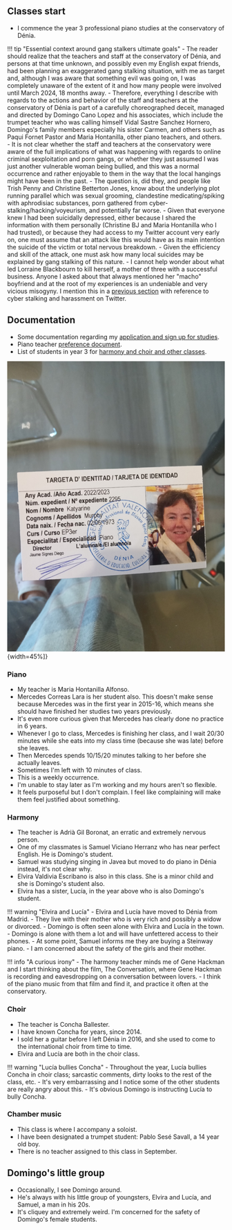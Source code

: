 ## Classes start

- I commence the year 3 professional piano studies at the conservatory of Dénia.

!!! tip "Essential context around gang stalkers ultimate goals"
    - The reader should realize that the teachers and staff at the conservatory of Dénia, and persons at that time unknown, and possibly even my English expat friends, had been planning an exaggerated gang stalking situation, with me as target and, although I was aware that something evil was going on, I was completely unaware of the extent of it and how many people were involved until March 2024, 18 months away.
    - Therefore, everything I describe with regards to the actions and behavior of the staff and teachers at the conservatory of Dénia is part of a carefully choreographed deceit, managed and directed by Domingo Cano Lopez and his associates, which include the trumpet teacher who was calling himself Vidal Sastre Sanchez Hornero, Domingo's family members especially his sister Carmen, and others such as Paqui Fornet Pastor and Maria Hontanilla, other piano teachers, and others.
    - It is not clear whether the staff and teachers at the conservatory were aware of the full implications of what was happening with regards to online criminal sexploitation and porn gangs, or whether they just assumed I was just another vulnerable woman being bullied, and this was a normal occurrence and rather enjoyable to them in the way that the local hangings might have been in the past.
    - The question is, did they, and people like Trish Penny and Christine Betterton Jones, know about the underlying plot running parallel which was sexual grooming, clandestine medicating/spiking with aphrodisiac substances, porn gathered from cyber-stalking/hacking/voyeurism, and potentially far worse.
    - Given that everyone knew I had been suicidally depressed, either because I shared the information with them personally (Christine BJ and Maria Hontanilla who I had trusted), or because they had access to my Twitter account very early on, one must assume that an attack like this would have as its main intention the suicide of the victim or total nervous breakdown.
    - Given the efficiency and skill of the attack, one must ask how many local suicides may be explained by gang stalking of this nature.
    - I cannot help wonder about what led Lorraine Blackbourn to kill herself, a mother of three with a successful business. Anyone I asked about that always mentioned her "macho" boyfriend and at the root of my experiences is an undeniable and very vicious misogyny. I mention this in a [previous section](../2021/july.md#lorraine-blackbourn) with reference to cyber stalking and harassment on Twitter.

## Documentation

- Some documentation regarding my [application and sign up for studies](../../content/documents/papeles-conservatorio/2022-3/application/signing-up.zip).
- Piano teacher [preference document](../../content/documents/papeles-conservatorio/2022-3/Formulari%20tria%20professorat%2022-23.pdf).
- List of students in year 3 for [harmony and choir and other classes](../../content/documents/papeles-conservatorio/2022-3/22-23%20HORARI%20a%2009.09.22%20PROVISIONAL%20PROFESSIONAL.pdf).

![Conservatory identity card](../../content/images/foto-carnet-22-23.jpg){width=45%]}

### Piano

- My teacher is Maria Hontanilla Alfonso. 
- Mercedes Correas Lara is her student also. This doesn't make sense because Mercedes was in the first year in 2015-16, which means she should have finished her studies two years previously.
- It's even more curious given that Mercedes has clearly done no practice in 6 years.
- Whenever I go to class, Mercedes is finishing her class, and I wait 20/30 minutes while she eats into my class time (because she was late) before she leaves. 
- Then Mercedes spends 10/15/20 minutes talking to her before she actually leaves. 
- Sometimes I'm left with 10 minutes of class. 
- This is a weekly occurrence. 
- I'm unable to stay later as I'm working and my hours aren't so flexible.
- It feels purposeful but I don't complain. I feel like complaining will make them feel justified about something.

### Harmony

- The teacher is Adrià Gil Boronat, an erratic and extremely nervous person.
- One of my classmates is Samuel Viciano Herranz who has near perfect English. He is Domingo's student.
- Samuel was studying singing in Javea but moved to do piano in Dénia instead, it's not clear why.
- Elvira Valdivia Escribano is also in this class. She is a minor child and she is Domingo's student also.
- Elvira has a sister, Lucía, in the year above who is also Domingo's student.

!!! warning "Elvira and Lucía"
    - Elvira and Lucía have moved to Dénia from Madrid.
    - They live with their mother who is very rich and possibly a widow or divorced.
    - Domingo is often seen alone with Elvira and Lucía in the town.
    - Domingo is alone with them a lot and will have unfettered access to their phones.
    - At some point, Samuel informs me they are buying a Steinway piano.
    - I am concerned about the safety of the girls and their mother.

!!! info "A curious irony"
    - The harmony teacher minds me of Gene Hackman and I start thinking about the film, The Conversation, where Gene Hackman is recording and eavesdropping on a conversation between lovers.
    - I think of the piano music from that film and find it, and practice it often at the conservatory.

### Choir

- The teacher is Concha Ballester.
- I have known Concha for years, since 2014.
- I sold her a guitar before I left Dénia in 2016, and she used to come to the international choir from time to time.
- Elvira and Lucía are both in the choir class.

!!! warning "Lucía bullies Concha"
    - Throughout the year, Lucía bullies Concha in choir class; sarcastic comments, dirty looks to the rest of the class, etc.
    - It's very embarrassing and I notice some of the other students are really angry about this.
    - It's obvious Domingo is instructing Lucía to bully Concha.

### Chamber music

- This class is where I accompany a soloist.
- I have been designated a trumpet student: Pablo Sesé Savall, a 14 year old boy.
- There is no teacher assigned to this class in September.

## Domingo's little group

- Occasionally, I see Domingo around. 
- He's always with his little group of youngsters, Elvira and Lucía, and Samuel, a man in his 20s.
- It's cliquey and extremely weird. I'm concerned for the safety of Domingo's female students.
